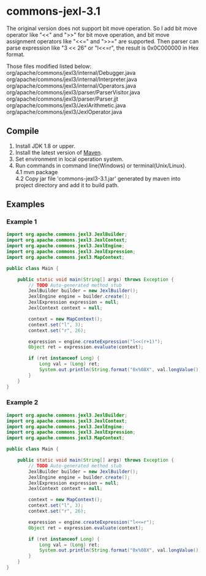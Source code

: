 commons-jexl-3.1
================
The original version does not support bit move operation. So I add bit move operator like "<<" and ">>" for bit move operation, and bit move assignment operators like "<<=" and ">>=" are supported. Then parser can parse expression like "3 << 26" or "l<<=r", the result is 0x0C000000 in Hex format.

Those files modified listed below:  
org/apache/commons/jexl3/internal/Debugger.java  
org/apache/commons/jexl3/internal/Interpreter.java  
org/apache/commons/jexl3/internal/Operators.java  
org/apache/commons/jexl3/parser/ParserVisitor.java  
org/apache/commons/jexl3/parser/Parser.jjt  
org/apache/commons/jexl3/JexlArithmetic.java  
org/apache/commons/jexl3/JexlOperator.java  

## Compile
1.  Install JDK 1.8 or upper.  
2.  Install the latest version of [Maven](http://maven.apache.org/).  
3.  Set environment in local operation system.  
4.  Run commands in command line(Windows) or terminal(Unix/Linux).  
4.1 mvn package  
4.2 Copy jar file 'commons-jexl3-3.1.jar' generated by maven into project directory and add it to build path.  

## Examples

### Example 1
````java
import org.apache.commons.jexl3.JexlBuilder;
import org.apache.commons.jexl3.JexlContext;
import org.apache.commons.jexl3.JexlEngine;
import org.apache.commons.jexl3.JexlExpression;
import org.apache.commons.jexl3.MapContext;

public class Main {

	public static void main(String[] args) throws Exception {
		// TODO Auto-generated method stub
		JexlBuilder builder = new JexlBuilder();
		JexlEngine engine = builder.create();
		JexlExpression expression = null;
		JexlContext context = null;

		context = new MapContext();
		context.set("l", 3);
		context.set("r", 26);

		expression = engine.createExpression("l<<(r+1)");
		Object ret = expression.evaluate(context);

		if (ret instanceof Long) {
			Long val = (Long) ret;
			System.out.println(String.format("0x%08X", val.longValue()));
		}
	}
}
````

### Example 2
````java
import org.apache.commons.jexl3.JexlBuilder;
import org.apache.commons.jexl3.JexlContext;
import org.apache.commons.jexl3.JexlEngine;
import org.apache.commons.jexl3.JexlExpression;
import org.apache.commons.jexl3.MapContext;

public class Main {

	public static void main(String[] args) throws Exception {
		// TODO Auto-generated method stub
		JexlBuilder builder = new JexlBuilder();
		JexlEngine engine = builder.create();
		JexlExpression expression = null;
		JexlContext context = null;

		context = new MapContext();
		context.set("l", 3);
		context.set("r", 26);

		expression = engine.createExpression("l<<=r");
		Object ret = expression.evaluate(context);

		if (ret instanceof Long) {
			Long val = (Long) ret;
			System.out.println(String.format("0x%08X", val.longValue()));
		}
	}
}
````
